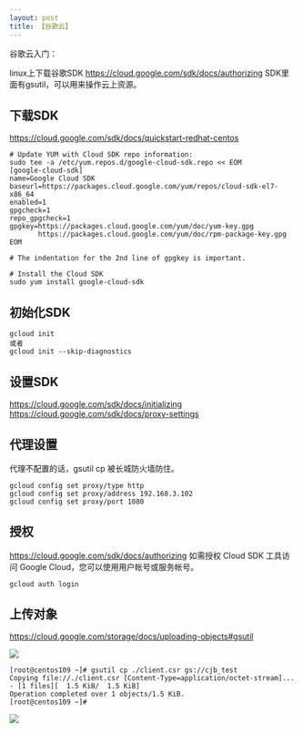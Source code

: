 ```yaml
---
layout: post
title: 【谷歌云】
---
```


谷歌云入门：


linux上下载谷歌SDK
https://cloud.google.com/sdk/docs/authorizing
SDK里面有gsutil，可以用来操作云上资源。


## 下载SDK
https://cloud.google.com/sdk/docs/quickstart-redhat-centos

```shell
# Update YUM with Cloud SDK repo information:
sudo tee -a /etc/yum.repos.d/google-cloud-sdk.repo << EOM
[google-cloud-sdk]
name=Google Cloud SDK
baseurl=https://packages.cloud.google.com/yum/repos/cloud-sdk-el7-x86_64
enabled=1
gpgcheck=1
repo_gpgcheck=1
gpgkey=https://packages.cloud.google.com/yum/doc/yum-key.gpg
       https://packages.cloud.google.com/yum/doc/rpm-package-key.gpg
EOM

# The indentation for the 2nd line of gpgkey is important.

# Install the Cloud SDK
sudo yum install google-cloud-sdk
```


## 初始化SDK
```shell
gcloud init
或者
gcloud init --skip-diagnostics
```

## 设置SDK
https://cloud.google.com/sdk/docs/initializing
https://cloud.google.com/sdk/docs/proxy-settings


## 代理设置
代理不配置的话，gsutil cp 被长城防火墙防住。
```shell
gcloud config set proxy/type http
gcloud config set proxy/address 192.168.3.102
gcloud config set proxy/port 1080
```

## 授权
https://cloud.google.com/sdk/docs/authorizing
如需授权 Cloud SDK 工具访问 Google Cloud，您可以使用用户帐号或服务帐号。
```shell
gcloud auth login
```




## 上传对象
https://cloud.google.com/storage/docs/uploading-objects#gsutil

![](/docs/images/2020-12-18-15-19-37.png)

```shell
[root@centos109 ~]# gsutil cp ./client.csr gs://cjb_test
Copying file://./client.csr [Content-Type=application/octet-stream]...
- [1 files][  1.5 KiB/  1.5 KiB]
Operation completed over 1 objects/1.5 KiB.
[root@centos109 ~]#
```

![](/docs/images/2020-12-18-16-12-15.png)